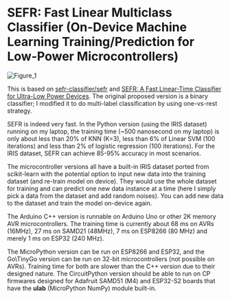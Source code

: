 # SEFR: Fast Linear Multiclass Classifier (On-Device Machine Learning Training/Prediction for Low-Power Microcontrollers)

![Figure_1](https://user-images.githubusercontent.com/44191076/99478109-c7da4f00-298e-11eb-9331-0af528409ce7.png)

This is based on [sefr-classifier/sefr](https://github.com/sefr-classifier/sefr) and [SEFR: A Fast Linear-Time Classifier for Ultra-Low Power Devices](https://arxiv.org/abs/2006.04620). The original proposed version is a binary classifier; I modified it to do multi-label classification by using one-vs-rest strategy.

SEFR is indeed very fast. In the Python version (using the IRIS dataset) running on my laptop, the training time (~500 nanosecond on my laptop) is only about less than 20% of KNN (K=3), less than 6% of Linear SVM (100 iterations) and less than 2% of logistic regression (100 iterations). For the IRIS dataset, SEFR can achieve 85-95% accuracy in most scenarios. 

The microcontroller versions all have a built-in IRIS dataset ported from scikit-learn with the potential option to input new data into the training dataset (and re-train model on device). They would use the whole dataset for training and can predict one new data instance at a time (here I simply pick a data from the dataset and add random noises). You can add new data to the dataset and train the model on-device again.

The Arduino C++ version is runnable on Arduino Uno or other 2K memory AVR microcontrollers. The training time is currently about 68 ms on AVRs (16MHz), 27 ms on SAMD21 (48MHz), 7 ms on ESP8266 (80 MHz) and merely 1 ms on ESP32 (240 MHz).

The MicroPython version can be run on ESP8266 and ESP32, and the Go\TinyGo version can be run on 32-bit microcontrollers (not possible on AVRs). Training time for both are slower than the C++ version due to their designed nature. The CircuitPython version should be able to run on CP firmwares designed for Adafruit SAMD51 (M4) and ESP32-S2 boards that have the **ulab** (MicroPython NumPy) module built-in.
